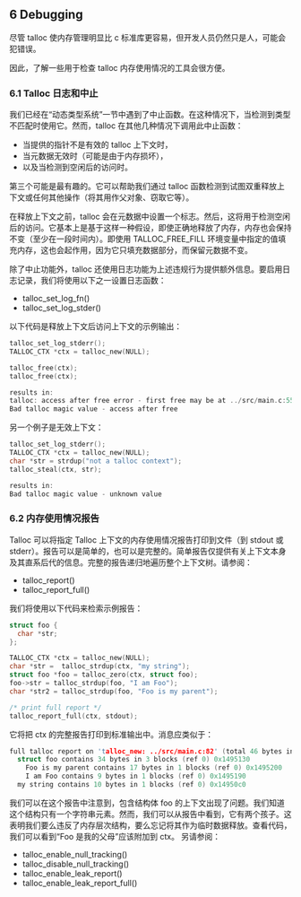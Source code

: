 ## 6 Debugging

尽管 talloc 使内存管理明显比 c 标准库更容易，但开发人员仍然只是人，可能会犯错误。

因此，了解一些用于检查 talloc 内存使用情况的工具会很方便。

### 6.1 Talloc 日志和中止

我们已经在“动态类型系统”一节中遇到了中止函数。在这种情况下，当检测到类型不匹配时使用它。然而，talloc 在其他几种情况下调用此中止函数：
- 当提供的指针不是有效的 talloc 上下文时，
- 当元数据无效时（可能是由于内存损坏），
- 以及当检测到空闲后的访问时。


第三个可能是最有趣的。它可以帮助我们通过 talloc 函数检测到试图双重释放上下文或任何其他操作（将其用作父对象、窃取它等）。

在释放上下文之前，talloc 会在元数据中设置一个标志。然后，这将用于检测空闲后的访问。它基本上是基于这样一种假设，即使正确地释放了内存，内存也会保持不变（至少在一段时间内）。即使用 TALLOC_FREE_FILL 环境变量中指定的值填充内存，这也会起作用，因为它只填充数据部分，而保留元数据不变。

除了中止功能外，talloc 还使用日志功能为上述违规行为提供额外信息。要启用日志记录，我们将使用以下之一设置日志函数：
- talloc_set_log_fn()
- talloc_set_log_stder()

以下代码是释放上下文后访问上下文的示例输出：

```c
talloc_set_log_stderr();
TALLOC_CTX *ctx = talloc_new(NULL);

talloc_free(ctx);
talloc_free(ctx);

results in:
talloc: access after free error - first free may be at ../src/main.c:55
Bad talloc magic value - access after free
```

另一个例子是无效上下文：

```c
talloc_set_log_stderr();
TALLOC_CTX *ctx = talloc_new(NULL);
char *str = strdup("not a talloc context");
talloc_steal(ctx, str);

results in:
Bad talloc magic value - unknown value
```

### 6.2 内存使用情况报告

Talloc 可以将指定 Talloc 上下文的内存使用情况报告打印到文件（到 stdout 或 stderr）。报告可以是简单的，也可以是完整的。简单报告仅提供有关上下文本身及其直系后代的信息。完整的报告递归地遍历整个上下文树。请参阅：
- talloc_report()
- talloc_report_full()

我们将使用以下代码来检索示例报告：

```c
struct foo {
  char *str;
};

TALLOC_CTX *ctx = talloc_new(NULL);
char *str =  talloc_strdup(ctx, "my string");
struct foo *foo = talloc_zero(ctx, struct foo);
foo->str = talloc_strdup(foo, "I am Foo");
char *str2 = talloc_strdup(foo, "Foo is my parent");

/* print full report */
talloc_report_full(ctx, stdout);
```

它将把 ctx 的完整报告打印到标准输出中。消息应类似于：

```c
full talloc report on 'talloc_new: ../src/main.c:82' (total 46 bytes in 5 blocks)
  struct foo contains 34 bytes in 3 blocks (ref 0) 0x1495130
    Foo is my parent contains 17 bytes in 1 blocks (ref 0) 0x1495200
    I am Foo contains 9 bytes in 1 blocks (ref 0) 0x1495190
  my string contains 10 bytes in 1 blocks (ref 0) 0x14950c0
```

我们可以在这个报告中注意到，包含结构体 foo 的上下文出现了问题。我们知道这个结构只有一个字符串元素。然而，我们可以从报告中看到，它有两个孩子。这表明我们要么违反了内存层次结构，要么忘记将其作为临时数据释放。查看代码，我们可以看到“Foo 是我的父母”应该附加到 ctx。
另请参阅：

- talloc_enable_null_tracking()
- talloc_disable_null_tracking()
- talloc_enable_leak_report()
- talloc_enable_leak_report_full()

